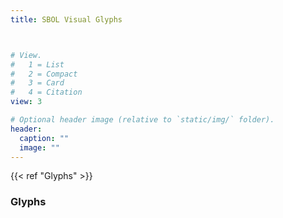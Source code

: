 ```yaml
---
title: SBOL Visual Glyphs



# View.
#   1 = List
#   2 = Compact
#   3 = Card
#   4 = Citation
view: 3

# Optional header image (relative to `static/img/` folder).
header:
  caption: ""
  image: ""
---
```

{{< ref "Glyphs" >}}
### Glyphs
